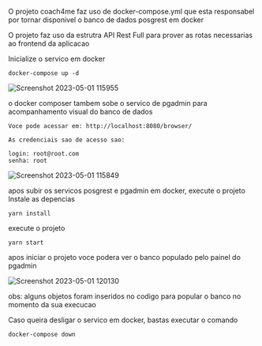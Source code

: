 O projeto coach4me faz uso de docker-compose.yml que esta responsabel por tornar disponivel o banco de dados posgrest em docker

O projeto faz uso da estrutra API Rest Full para prover as rotas necessarias ao frontend da aplicacao

Inicialize o servico em docker
```
docker-compose up -d
```

![Screenshot 2023-05-01 115955](https://user-images.githubusercontent.com/12356493/235483256-28b9767e-bf1b-43c3-8397-76907cb45096.png)


o docker composer tambem sobe o servico de pgadmin para acompanhamento visual do banco de dados

```
Voce pode acessar em: http://localhost:8080/browser/

As credenciais sao de acesso sao: 

login: root@root.com
senha: root
```

![Screenshot 2023-05-01 115849](https://user-images.githubusercontent.com/12356493/235483135-0f3f0f0a-e157-4a25-974c-8280adb83e28.png)


apos subir os servicos posgrest e pgadmin em docker, execute o projeto
Instale as depencias
```
yarn install
```

execute o projeto
```
yarn start
```


apos iniciar o projeto voce podera ver o banco populado pelo painel do pgadmin 

![Screenshot 2023-05-01 120130](https://user-images.githubusercontent.com/12356493/235483854-6baa72cd-2b7f-42d6-85c8-bc340a0613c8.png)

obs: alguns objetos foram inseridos no codigo para popular o banco no momento da sua execucao

Caso queira desligar o servico em docker, bastas executar o comando
```
docker-compose down
```
